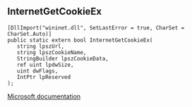 ## InternetGetCookieEx

```
[DllImport("wininet.dll", SetLastError = true, CharSet = CharSet.Auto)]
public static extern bool InternetGetCookieEx(
   string lpszUrl,
   string lpszCookieName,
   StringBuilder lpszCookieData,
   ref uint lpdwSize,
   uint dwFlags,
   IntPtr lpReserved
);
```

[Microsoft documentation](https://docs.microsoft.com/en-us/windows/win32/api/wininet/nf-wininet-internetgetcookieexa)
